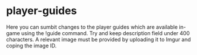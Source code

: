 # player-guides

Here you can sumbit changes to the player guides which are available in-game using the !guide command. Try and keep description field under 400 characters. A relevant image must be provided by uploading it to Imgur and coping the image ID.
